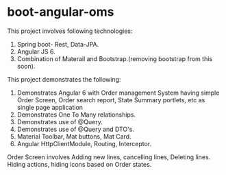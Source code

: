 # boot-angular-oms
This project involves following technologies:
1. Spring boot- Rest, Data-JPA.
2. Angular JS 6.
3. Combination of Materail and Bootstrap.(removing bootstrap from this soon).

This project demonstrates the following:
1. Demonstrates Angular 6 with Order management System having simple Order Screen, 
Order search report, State Summary portlets, etc as single page application
2. Demonstrates One To Many relationships.
3. Demonstrates use of @Query.
4. Demonstrates use of @Query and DTO's.
5. Material Toolbar, Mat buttons, Mat Card.
6. Angular HttpClientModule, Routing, Interceptor.

Order Screen involves Adding new lines, cancelling lines, Deleting lines. Hiding actions, hiding icons based on Order states.
